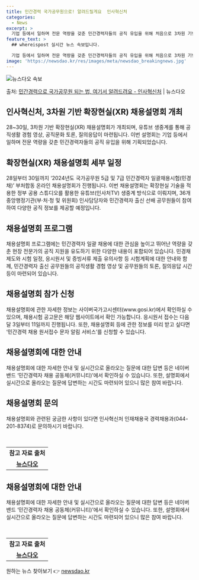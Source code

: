 ```yaml
---
title: 민간경력 국가공무원으로! 알려드릴게요  인사혁신처
categories:
  - News
excerpt: >
  기업 등에서 일하며 전문 역량을 갖춘 민간경력자들의 공직 유입을 위해 처음으로 3차원 기반 확장 현실(XR)…
feature_text: >
  ## whereispost 실시간 뉴스 속보입니다.

  기업 등에서 일하며 전문 역량을 갖춘 민간경력자들의 공직 유입을 위해 처음으로 3차원 기반 확장 현실(XR)…
image: 'https://newsdao.kr/res/images/meta/newsdao_breakingnews.jpg'
---
```


![뉴스다오 속보](https://newsdao.kr/res/images/meta/newsdao_breakingnews.jpg)

<p>출처: <a href="https://newsdao.kr/3862" rel="dofollow">민간경력으로 국가공무원 되는 법, 여기서 알려드려요 - 인사혁신처</a> | 뉴스다오</p>

<h2 data-ke-size="size26">인사혁신처, 3차원 기반 확장현실(XR) 채용설명회 개최</h2>
<p data-ke-size="size16">28~30일, 3차원 기반 확장현실(XR) 채용설명회가 개최되며, 유튜브 생중계를 통해 공직생활 경험 영상, 공직문화 토론, 질의응답이 마련됩니다. 이번 설명회는 기업 등에서 일하며 전문 역량을 갖춘 민간경력자들의 공직 유입을 위해 기획되었습니다.</p>

<h2 data-ke-size="size26">확장현실(XR) 채용설명회 세부 일정</h2>
<p data-ke-size="size16">28일부터 30일까지 ‘2024년도 국가공무원 5급 및 7급 민간경력자 일괄채용시험(민경채)’ 부처합동 온라인 채용설명회가 진행됩니다. 이번 채용설명회는 확장현실 기술을 적용한 정부 공용 스튜디오를 활용한 유튜브(인사처TV) 생중계 방식으로 이뤄지며, 36개 중앙행정기관(부·처·청 및 위원회) 인사담당자와 민간경력자 출신 선배 공무원들이 참여하여 다양한 공직 정보를 제공할 예정입니다.</p>

<h2 data-ke-size="size26">채용설명회 프로그램</h2>
<p data-ke-size="size16">채용설명회 프로그램에는 민간경력자 일괄 채용에 대한 관심을 높이고 뛰어난 역량을 갖춘 현장 전문가의 공직 지원을 유도하기 위한 다양한 내용이 포함되어 있습니다. 민경채 제도와 시험 일정, 응시원서 및 증빙서류 제출 유의사항 등 시험계획에 대한 안내와 함께, 민간경력자 출신 공무원들의 공직생활 경험 영상 및 공무원들의 토론, 질의응답 시간 등이 마련되어 있습니다.</p>

<h2 data-ke-size="size26">채용설명회 참가 신청</h2>
<p data-ke-size="size16">채용설명회에 관한 자세한 정보는 사이버국가고시센터(www.gosi.kr)에서 확인하실 수 있으며, 채용시험 공고문은 해당 웹사이트에서 확인 가능합니다. 응시원서 접수는 다음 달 3일부터 11일까지 진행됩니다. 또한, 채용설명회 등에 관한 정보를 미리 받고 싶다면 ‘민간경력 채용 원서접수 문자 알림 서비스’를 신청할 수 있습니다.</p>

<h2 data-ke-size="size26">채용설명회에 대한 안내</h2>
<p data-ke-size="size16">채용설명회에 대한 자세한 안내 및 실시간으로 올라오는 질문에 대한 답변 등은 네이버 밴드 ‘민간경력자 채용 공동체(커뮤니티)’에서 확인하실 수 있습니다. 또한, 설명회에서 실시간으로 올라오는 질문에 답변하는 시간도 마련되어 있으니 많은 참여 바랍니다.</p>

<h2 data-ke-size="size26">채용설명회 문의</h2>
<p data-ke-size="size16">채용설명회와 관련된 궁금한 사항이 있다면 인사혁신처 인재채용국 경력채용과(044-201-8374)로 문의하시기 바랍니다.</p>

<p data-ke-size="size16">&nbsp;</p>
<table>
	<tbody>
		<tr>
			<td style="text-align: center; height: 17px;"><b>참고 자료 출처</b></td>
		</tr>
		<tr>
			<td style="text-align: center; height: 17px;"><a href="https://newsdao.kr/3862"><b>뉴스다오</b></a></td>
		</tr>
	</tbody>
</table>
<h2 data-ke-size="size26">채용설명회에 대한 안내</h2>
<p data-ke-size="size16">채용설명회에 대한 자세한 안내 및 실시간으로 올라오는 질문에 대한 답변 등은 네이버 밴드 ‘민간경력자 채용 공동체(커뮤니티)’에서 확인하실 수 있습니다. 또한, 설명회에서 실시간으로 올라오는 질문에 답변하는 시간도 마련되어 있으니 많은 참여 바랍니다.</p>

<p data-ke-size="size16">&nbsp;</p>
<table>
	<tbody>
		<tr>
			<td style="text-align: center; height: 17px;"><b>참고 자료 출처</b></td>
		</tr>
		<tr>
			<td style="text-align: center; height: 17px;"><a href="https://newsdao.kr/3862"><b>뉴스다오</b></a></td>
		</tr>
	</tbody>
</table> 

원하는 뉴스 찾아보기 👉 <a href="https://newsdao.kr" rel="dofollow">newsdao.kr</a>


